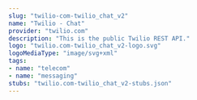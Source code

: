 ```yaml
---
slug: "twilio-com-twilio_chat_v2"
name: "Twilio - Chat"
provider: "twilio.com"
description: "This is the public Twilio REST API."
logo: "twilio.com-twilio_chat_v2-logo.svg"
logoMediaType: "image/svg+xml"
tags:
- name: "telecom"
- name: "messaging"
stubs: "twilio.com-twilio_chat_v2-stubs.json"
---
```

